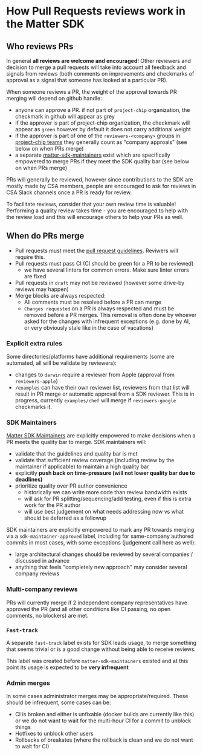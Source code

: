 # How Pull Requests reviews work in the Matter SDK

## Who reviews PRs

In general **all reviews are welcome and encouraged**! Other reviewers and decision to
merge a pull requests will take into account all feedback and signals from reviews
(both comments on improvements and checkmarks of approval as a signal that someone has
looked at a particular PR).

When someone reviews a PR, the weight of the approval towards PR merging will depend
on github handle:

- anyone can approve a PR. if not part of `project-chip` organization, the checkmark
  in github will appear as grey
- If the approver is part of project-chip organization, the checkmark will appear
  as `green` however by default it does not carry additional weight
- if the approver is part of one of the `reviewers-<company>` groups in
  [project-chip teams](https://github.com/orgs/project-chip/teams?query=reviewers-)
  they generally count as "company approals" (see below on when PRs merge)
- a separate [matter-sdk-maintainers](https://github.com/orgs/project-chip/teams/matter-sdk-maintainers)
  exist which are specifically empowered to merge PRs if they meet the SDK quality
  bar (see below on when PRs merge)

PRs will generally be reviewed, however since contributions to the SDK are mostly
made by CSA members, people are encouraged to ask for reviews in CSA Slack channels
once a PR is ready for review.

To facilitate reviews, consider that your own review time is valuable! Performing
a quality review takes time - you are encouraged to help with the review load and
this will encourage others to help your PRs as well.

## When do PRs merge

- Pull requests must meet the [pull request guidelines](./contributing/pull_request_guidelines.md). Reviwers will require this.
- Pull requests must pass CI (CI should be green for a PR to be reviewed)
  - we have several linters for common errors. Make sure linter errors are fixed
- Pull requests in `draft` may not be reviewed (however some drive-by reviews may happen)
- Merge blocks are always respected:
  - All comments must be resolved before a PR can merge
  - `Changes requested` on a PR is always respected and must be removed before a PR merges.
    This removal is often done by whoever asked for the changes with infrequent exceptions
    (e.g. done by AI, or very obviously stale like in the case of vacations)

### Explicit extra rules

Some directories/platforms have additional requirements (some are automated, all will be
validate by reviewers):

- changes to `darwin` require a reviewer from Apple (approval from `reviewers-apple`)
- `/examples` can have their own reviewer list, reviewers from that list will result in
  PR merge or automatic approval from a SDK reviewer. This is in progress, currently
  `examples/chef` will merge if `reviewers-google` checkmarks it.

### SDK Maintainers

[Matter SDK Maintainers](https://github.com/orgs/project-chip/teams/matter-sdk-maintainers) are
explicitly empowered to make decisions when a PR meets the quality bar to merge. SDK
maintainers will:

- validate that the guidelines and quality bar is met
- validate that sufficient review coverage (including review by the maintainer if applicable)
  to maintain a high quality bar
- explicitly **push back on time-pressure (will not lower quality bar due to deadlines)**
- prioritize quality over PR author convenience
  - historically we can write more code than review bandwidth exists
  - will ask for PR splitting/sequencing/add testing, even if this is extra work for the
    PR author
  - will use best judgement on what needs addressing now vs what should be deferred
    as a followup

SDK maintainers are explicitly empowered to mark any PR towards merging via a
`sdk-maintainer-approved` label, including for same-company authored commits in most cases, with
some exceptions (judgement call here as well):

- large architectural changes should be reviewed by several companies / discussed in advance
- anything that feels "completely new approach" may consider several company reviews

### Multi-company reviews

PRs will currently merge if 2 independent company representatives have approved the PR
(and all other conditions like CI passing, no open comments, no blockers) are met.

### `Fast-track`

A separate `fast-track` label exists for SDK leads usage, to merge something that seems
trivial or is a good change without being able to receive reviews.

This label was created before `matter-sdk-maintainers` existed and at this point its
usage is expected to be **very infrequent**

### Admin merges

In some cases administrator merges may be appropriate/required. These should be infrequent,
some cases can be:

- CI is broken and either is unfixable (docker builds are currently like this) or we
  do not want to wait for the multi-hour CI for a commit to unblock things
- Hotfixes to unblock other users
- Rollbacks of breakates (where the rollback is clean and we do not want to wait for CI)
